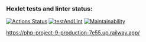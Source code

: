 ### Hexlet tests and linter status:
[![Actions Status](https://github.com/prozet-x/php-project-9/workflows/hexlet-check/badge.svg)](https://github.com/prozet-x/php-project-9/actions)
[![testAndLint](https://github.com/prozet-x/php-project-9/actions/workflows/testAndLint.yml/badge.svg)](https://github.com/prozet-x/php-project-9/actions/workflows/testAndLint.yml)
[![Maintainability](https://api.codeclimate.com/v1/badges/cd3b33cd35b746a637d5/maintainability)](https://codeclimate.com/github/prozet-x/php-project-9/maintainability)

https://php-project-9-production-7e55.up.railway.app/